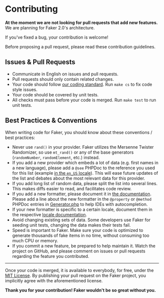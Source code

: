 # Contributing

**At the moment we are not looking for pull requests that add new features.** We are planning for Faker 2.0's architecture.

If you've <!-- written a new formatter, added a new locale, or --> fixed a bug, your contribution is welcome!

Before proposing a pull request, please read these contribution guidelines.

## Issues & Pull Requests

* Communicate in English on issues and pull requests.
* Pull requests should only contain related changes.
* Your code should follow [our coding standard](/.php-cs-fixer.dist.php). Run `make cs` to fix code style issues.
* Your code should be covered by unit tests.
* All checks must pass before your code is merged. Run `make test` to run unit tests.

## Best Practices & Conventions

When writing code for Faker, you should know about these conventions / best practices:

* Never use `rand()` in your provider. Faker utilizes the Mersenne Twister Randomizer, so use `mt_rand()` or any of the base generators (`randomNumber`, `randomElement`, etc.) instead.
* If you add a new provider which embeds a lot of data (e.g. first names in a new language), please add a `@see` PHPDoc to the reference you used for this list (example [in the `en_US` locale](https://github.com/FakerPHP/Faker/blob/main/src/Faker/Provider/en_US/Text.php#L35)). This will ease future updates of the list and debates about the most relevant data for this provider.
* If you add long list of random data, please split the list into several lines. This makes diffs easier to read, and facilitates code review.
* If you add a new formatter, please document it in [the documentation](https://github.com/FakerPHP/fakerphp.github.io). Please add a line about the new formatter in the `@property` or `@method` PHPDoc entries in [Generator.php](https://github.com/FakerPHP/Faker/blob/main/src/Faker/Generator.php#L6-L118) to help IDEs with autocompletion.
* If your new formatter is specific to a certain locale, document them in the respective [locale documentation](https://github.com/FakerPHP/fakerphp.github.io/tree/main/docs/locales).
* Avoid changing existing sets of data. Some developers use Faker for seeding unit tests, changing the data makes their tests fail.
* Speed is important to Faker. Make sure your code is optimized to generate thousands of fake items in no time, without consuming too much CPU or memory.
* If you commit a new feature, be prepared to help maintain it. Watch the project on GitHub, and please comment on issues or pull requests regarding the feature you contributed.

---

Once your code is merged, it is available to everybody, for free, under the [MIT License](/LICENSE).
By publishing your pull request on the Faker project, you implicitly agree with the aforementioned license.

**Thank you for your contribution! Faker wouldn't be so great without you.**
